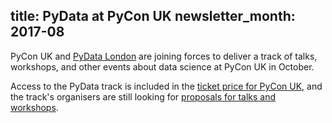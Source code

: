 title: PyData at PyCon UK
newsletter_month: 2017-08
---
PyCon UK and [PyData London](http://london.pydata.org/) are joining forces
to deliver a track of talks, workshops, and other events about data science
at PyCon UK in October.

Access to the PyData track is included in the [ticket price for PyCon UK](http://2017.pyconuk.org/tickets/),
and the track's organisers are still looking for [proposals for talks and workshops](http://2017.pyconuk.org/pydata/).
